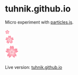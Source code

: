 # tuhnik.github.io

Micro experiment with [particles.js](https://github.com/VincentGarreau/particles.js/).
<br>
<br>
<img src="https://github.com/tuhnik/tuhnik.github.io/blob/master/particles/img/sakura.png" width="15"><br>
<img src="https://github.com/tuhnik/tuhnik.github.io/blob/master/particles/img/sakura.png" width="30"><br>
<img src="https://github.com/tuhnik/tuhnik.github.io/blob/master/particles/img/sakura.png" width="45"><br>
<br>
Live version: [tuhnik.github.io](https://tuhnik.github.io/)

